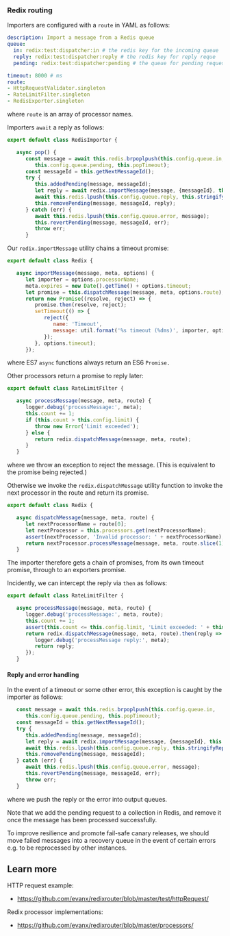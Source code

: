 ### Redix routing

Importers are configured with a `route` in YAML as follows:
```yaml
description: Import a message from a Redis queue
queue:
  in: redix:test:dispatcher:in # the redis key for the incoming queue
  reply: redix:test:dispatcher:reply # the redis key for reply reque
  pending: redix:test:dispatcher:pending # the queue for pending requests

timeout: 8000 # ms
route:
- HttpRequestValidator.singleton
- RateLimitFilter.singleton
- RedisExporter.singleton
```
where `route` is an array of processor names.

Importers `await` a reply as follows:
```javascript
export default class RedisImporter {

   async pop() {
      const message = await this.redis.brpoplpush(this.config.queue.in,
         this.config.queue.pending, this.popTimeout);
      const messageId = this.getNextMessageId();
      try {
         this.addedPending(message, messageId);
         let reply = await redix.importMessage(message, {messageId}, this.config);
         await this.redis.lpush(this.config.queue.reply, this.stringifyReply(reply));
         this.removePending(message, messageId, reply);
      } catch (err) {
         await this.redis.lpush(this.config.queue.error, message);
         this.revertPending(message, messageId, err);
         throw err;
      }
```

Our `redix.importMessage` utility chains a timeout promise:
```javascript
export default class Redix {

   async importMessage(message, meta, options) {
      let importer = options.processorName;
      meta.expires = new Date().getTime() + options.timeout;
      let promise = this.dispatchMessage(message, meta, options.route);
      return new Promise((resolve, reject) => {
         promise.then(resolve, reject);
         setTimeout(() => {
            reject({
               name: 'Timeout',
               message: util.format('%s timeout (%dms)', importer, options.timeout)
            });
         }, options.timeout);
      });
```
where ES7 `async` functions always return an ES6 `Promise.`

Other processors return a promise to reply later:
```javascript
export default class RateLimitFilter {

   async processMessage(message, meta, route) {
      logger.debug('processMessage:', meta);
      this.count += 1;
      if (this.count > this.config.limit) {
         throw new Error('Limit exceeded');
      } else {
         return redix.dispatchMessage(message, meta, route);
      }
   }
```
where we throw an exception to reject the message. (This is equivalent to the promise being rejected.)

Otherwise we invoke the `redix.dispatchMessage` utility function to invoke the next processor in the route and return its promise.

```javascript
export default class Redix {

   async dispatchMessage(message, meta, route) {
      let nextProcessorName = route[0];
      let nextProcessor = this.processors.get(nextProcessorName);
      assert(nextProcessor, 'Invalid processor: ' + nextProcessorName);
      return nextProcessor.processMessage(message, meta, route.slice(1));
   }
```

The importer therefore gets a chain of promises, from its own timeout promise, through to an exporters promise.

Incidently, we can intercept the reply via `then` as follows:

```javascript
export default class RateLimitFilter {

   async processMessage(message, meta, route) {
      logger.debug('processMessage:', meta, route);
      this.count += 1;
      assert(this.count <= this.config.limit, 'Limit exceeded: ' + this.formatExceeded());
      return redix.dispatchMessage(message, meta, route).then(reply => {
         logger.debug('processMessage reply:', meta);
         return reply;
      });
   }
```

#### Reply and error handling

In the event of a timeout or some other error, this exception is caught by the importer as follows:
```javascript
   const message = await this.redis.brpoplpush(this.config.queue.in,
      this.config.queue.pending, this.popTimeout);
   const messageId = this.getNextMessageId();
   try {
      this.addedPending(message, messageId);
      let reply = await redix.importMessage(message, {messageId}, this.config);
      await this.redis.lpush(this.config.queue.reply, this.stringifyReply(reply));
      this.removePending(message, messageId);
   } catch (err) {
      await this.redis.lpush(this.config.queue.error, message);
      this.revertPending(message, messageId, err);
      throw err;
   }
```
where we push the reply or the error into output queues.


Note that we add the pending request to a collection in Redis, and remove it once the message has been processed successfully.

To improve resilience and promote fail-safe canary releases, we should move failed messages into a recovery queue in the event of certain errors e.g. to be reprocessed by other instances.


## Learn more

HTTP request example:
- https://github.com/evanx/redixrouter/blob/master/test/httpRequest/

Redix processor implementations:
- https://github.com/evanx/redixrouter/blob/master/processors/
